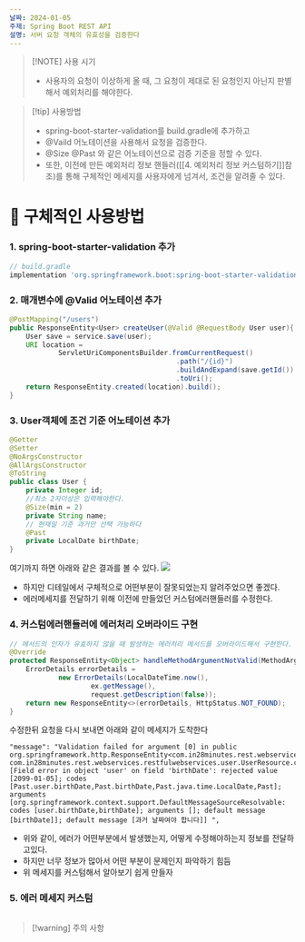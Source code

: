 ```yaml
---
날짜: 2024-01-05
주제: Spring Boot REST API
설명: 서버 요청 객체의 유효성을 검증한다
---
```

> [!NOTE] 사용 시기
>  - 사용자의 요청이 이상하게 올 때, 
>    그 요청이 제대로 된 요청인지 아닌지 판별해서 예외처리를 해야한다.


> [!tip] 사용방법
> - spring-boot-starter-validation를 build.gradle에 추가하고
> - @Vaild 어노테이션을 사용해서 요청을 검증한다.
> - @Size @Past 와 같은 어노테이션으로 검증 기준을 정할 수 있다.
> - 또한, 이전에 만든 예외처리 정보 핸들러([[4. 예외처리 정보 커스텀하기]]참조)를 통해 
>   구체적인 메세지를 사용자에게 넘겨서, 조건을 알려줄 수 있다.


# 🚀 구체적인 사용방법
### 1. spring-boot-starter-validation 추가
 ```gradle
 // build.gradle
 implementation 'org.springframework.boot:spring-boot-starter-validation'
 ```

### 2. 매개변수에 @Valid 어노테이션 추가
```java
@PostMapping("/users")  
public ResponseEntity<User> createUser(@Valid @RequestBody User user){  
    User save = service.save(user);  
    URI location =  
            ServletUriComponentsBuilder.fromCurrentRequest()  
                                         .path("/{id}")  
                                         .buildAndExpand(save.getId())  
                                         .toUri();  
    return ResponseEntity.created(location).build();  
}
```

### 3. User객체에 조건 기준 어노테이션 추가
```java
@Getter  
@Setter  
@NoArgsConstructor  
@AllArgsConstructor  
@ToString  
public class User {  
    private Integer id;  
    //최소 2자이상은 입력해야한다.
    @Size(min = 2)  
    private String name;  
    // 현재일 기준 과거만 선택 가능하다
    @Past  
    private LocalDate birthDate;  
}
```

여기까지 하면 아래와 같은 결과를 볼 수 있다.
![](https://i.imgur.com/dQiSV4q.png)

- 하지만 디테일에서 구체적으로 어떤부분이 잘못되었는지 알려주었으면 좋겠다.
- 에러메세지를 전달하기 위해 이전에 만들었던 커스텀에러핸들러를 수정한다.
### 4. 커스텀에러핸들러에 에러처리 오버라이드 구현
```java
// 메서드의 인자가 유효하지 않을 때 발생하는 에러처리 메서드를 오버라이드해서 구현한다.
@Override  
protected ResponseEntity<Object> handleMethodArgumentNotValid(MethodArgumentNotValidException ex, HttpHeaders headers, HttpStatusCode status, WebRequest request) {  
    ErrorDetails errorDetails =  
            new ErrorDetails(LocalDateTime.now(),  
                    ex.getMessage(),  
                    request.getDescription(false));  
    return new ResponseEntity<>(errorDetails, HttpStatus.NOT_FOUND);  
}
```
수정한뒤 요청을 다시 보내면 아래와 같이 메세지가 도착한다
```
"message": "Validation failed for argument [0] in public org.springframework.http.ResponseEntity<com.in28minutes.rest.webservices.restfulwebservices.user.User> com.in28minutes.rest.webservices.restfulwebservices.user.UserResource.createUser(com.in28minutes.rest.webservices.restfulwebservices.user.User): [Field error in object 'user' on field 'birthDate': rejected value [2099-01-05]; codes [Past.user.birthDate,Past.birthDate,Past.java.time.LocalDate,Past]; arguments [org.springframework.context.support.DefaultMessageSourceResolvable: codes [user.birthDate,birthDate]; arguments []; default message [birthDate]]; default message [과거 날짜여야 합니다]] ",
```
- 위와 같이, 에러가 어떤부분에서 발생했는지, 어떻게 수정해야하는지 정보를 전달하고있다.
- 하지만 너무 정보가 많아서 어떤 부분이 문제인지 파악하기 힘듬
- 위 메세지를 커스텀해서 알아보기 쉽게 만들자

### 5. 에러 메세지 커스텀
```java

```

> [!warning] 주의 사항

